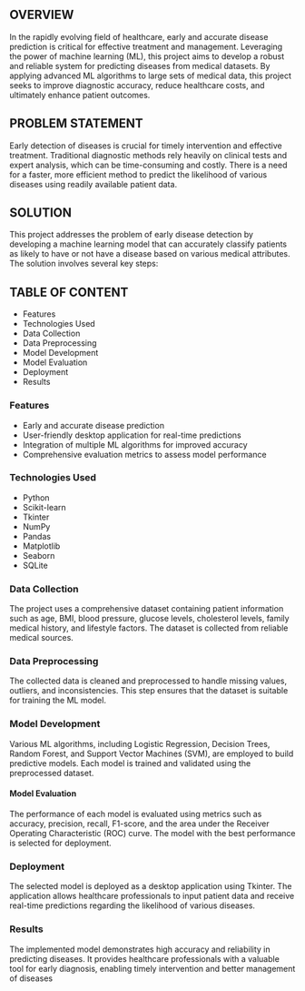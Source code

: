 ## OVERVIEW
In the rapidly evolving field of healthcare, early and accurate disease prediction is critical for effective treatment and management. Leveraging the power of machine learning (ML), this project aims to develop a robust and reliable system for predicting diseases from medical datasets. By applying advanced ML algorithms to large sets of medical data, this project seeks to improve diagnostic accuracy, reduce healthcare costs, and ultimately enhance patient outcomes.

## PROBLEM STATEMENT
Early detection of diseases is crucial for timely intervention and effective treatment. Traditional diagnostic methods rely heavily on clinical tests and expert analysis, which can be time-consuming and costly. There is a need for a faster, more efficient method to predict the likelihood of various diseases using readily available patient data.

## SOLUTION
This project addresses the problem of early disease detection by developing a machine learning model that can accurately classify patients as likely to have or not have a disease based on various medical attributes. The solution involves several key steps:

## TABLE OF CONTENT
* Features
* Technologies Used
* Data Collection
* Data Preprocessing
* Model Development
* Model Evaluation
* Deployment
* Results

### Features
* Early and accurate disease prediction
* User-friendly desktop application for real-time predictions
* Integration of multiple ML algorithms for improved accuracy
* Comprehensive evaluation metrics to assess model performance

### Technologies Used
* Python
* Scikit-learn
* Tkinter
* NumPy
* Pandas
* Matplotlib
* Seaborn
* SQLite

### Data Collection
The project uses a comprehensive dataset containing patient information such as age, BMI, blood pressure, glucose levels, cholesterol levels, family medical history, and lifestyle factors. The dataset is collected from reliable medical sources.

### Data Preprocessing
The collected data is cleaned and preprocessed to handle missing values, outliers, and inconsistencies. This step ensures that the dataset is suitable for training the ML model.

### Model Development
Various ML algorithms, including Logistic Regression, Decision Trees, Random Forest, and Support Vector Machines (SVM), are employed to build predictive models. Each model is trained and validated using the preprocessed dataset.

#### Model Evaluation
The performance of each model is evaluated using metrics such as accuracy, precision, recall, F1-score, and the area under the Receiver Operating Characteristic (ROC) curve. The model with the best performance is selected for deployment.

### Deployment
The selected model is deployed as a desktop application using Tkinter. The application allows healthcare professionals to input patient data and receive real-time predictions regarding the likelihood of various diseases.

### Results
The implemented model demonstrates high accuracy and reliability in predicting diseases. It provides healthcare professionals with a valuable tool for early diagnosis, enabling timely intervention and better management of diseases
